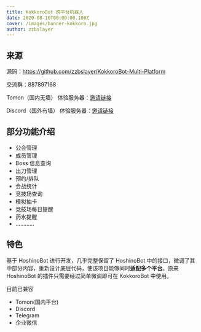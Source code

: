 ```yaml
---
title: KokkoroBot 跨平台机器人
date: 2020-08-16T00:00:00.100Z
cover: /images/banner-kokkoro.jpg
author: zzbslayer
---
```


## 来源

源码：<https://github.com/zzbslayer/KokkoroBot-Multi-Platform>

交流群：887897168

Tomon（国内无墙） 体验服务器：[邀请链接](https://beta.tomon.co/invite/kCA4Qg?t=htMviz)

Discord（国外有墙） 体验服务器：[邀请链接](https://discord.gg/wgSPby)

## 部分功能介绍

- 公会管理
- 成员管理
- Boss 信息查询
- 出刀管理
- 预约/排队
- 会战统计
- 竞技场查询
- 模拟抽卡
- 竞技场每日提醒
- 药水提醒
- …………

## 特色

基于 HoshinoBot 进行开发，几乎完整保留了 HoshinoBot 中的接口，微调了其中部分内容，重新设计底层代码，使该项目能够同时**适配多个平台**。原来 HoshinoBot 的插件只需要经过简单微调即可在 KokkoroBot 中使用。

目前已兼容

- Tomon(国内平台)
- Discord
- Telegram
- 企业微信
